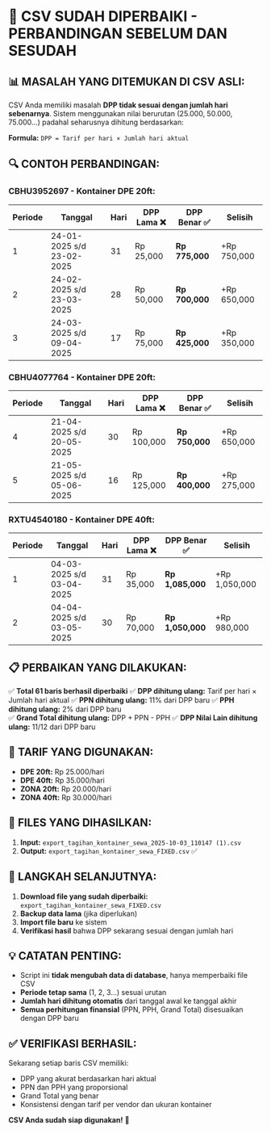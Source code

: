 # 🎉 CSV SUDAH DIPERBAIKI - PERBANDINGAN SEBELUM DAN SESUDAH

## 📊 **MASALAH YANG DITEMUKAN DI CSV ASLI:**

CSV Anda memiliki masalah **DPP tidak sesuai dengan jumlah hari sebenarnya**. Sistem menggunakan nilai berurutan (25.000, 50.000, 75.000...) padahal seharusnya dihitung berdasarkan:

**Formula:** `DPP = Tarif per hari × Jumlah hari aktual`

## 🔍 **CONTOH PERBANDINGAN:**

### **CBHU3952697 - Kontainer DPE 20ft:**

| Periode | Tanggal                   | Hari | DPP Lama ❌ | DPP Benar ✅   | Selisih     |
| ------- | ------------------------- | ---- | ----------- | -------------- | ----------- |
| 1       | 24-01-2025 s/d 23-02-2025 | 31   | Rp 25,000   | **Rp 775,000** | +Rp 750,000 |
| 2       | 24-02-2025 s/d 23-03-2025 | 28   | Rp 50,000   | **Rp 700,000** | +Rp 650,000 |
| 3       | 24-03-2025 s/d 09-04-2025 | 17   | Rp 75,000   | **Rp 425,000** | +Rp 350,000 |

### **CBHU4077764 - Kontainer DPE 20ft:**

| Periode | Tanggal                   | Hari | DPP Lama ❌ | DPP Benar ✅   | Selisih     |
| ------- | ------------------------- | ---- | ----------- | -------------- | ----------- |
| 4       | 21-04-2025 s/d 20-05-2025 | 30   | Rp 100,000  | **Rp 750,000** | +Rp 650,000 |
| 5       | 21-05-2025 s/d 05-06-2025 | 16   | Rp 125,000  | **Rp 400,000** | +Rp 275,000 |

### **RXTU4540180 - Kontainer DPE 40ft:**

| Periode | Tanggal                   | Hari | DPP Lama ❌ | DPP Benar ✅     | Selisih       |
| ------- | ------------------------- | ---- | ----------- | ---------------- | ------------- |
| 1       | 04-03-2025 s/d 03-04-2025 | 31   | Rp 35,000   | **Rp 1,085,000** | +Rp 1,050,000 |
| 2       | 04-04-2025 s/d 03-05-2025 | 30   | Rp 70,000   | **Rp 1,050,000** | +Rp 980,000   |

## 📋 **PERBAIKAN YANG DILAKUKAN:**

✅ **Total 61 baris berhasil diperbaiki**
✅ **DPP dihitung ulang:** Tarif per hari × Jumlah hari aktual
✅ **PPN dihitung ulang:** 11% dari DPP baru
✅ **PPH dihitung ulang:** 2% dari DPP baru  
✅ **Grand Total dihitung ulang:** DPP + PPN - PPH
✅ **DPP Nilai Lain dihitung ulang:** 11/12 dari DPP baru

## 🎯 **TARIF YANG DIGUNAKAN:**

-   **DPE 20ft:** Rp 25.000/hari
-   **DPE 40ft:** Rp 35.000/hari
-   **ZONA 20ft:** Rp 20.000/hari
-   **ZONA 40ft:** Rp 30.000/hari

## 📄 **FILES YANG DIHASILKAN:**

1. **Input:** `export_tagihan_kontainer_sewa_2025-10-03_110147 (1).csv`
2. **Output:** `export_tagihan_kontainer_sewa_FIXED.csv` ✅

## 🚀 **LANGKAH SELANJUTNYA:**

1. **Download file yang sudah diperbaiki:** `export_tagihan_kontainer_sewa_FIXED.csv`
2. **Backup data lama** (jika diperlukan)
3. **Import file baru** ke sistem
4. **Verifikasi hasil** bahwa DPP sekarang sesuai dengan jumlah hari

## 💡 **CATATAN PENTING:**

-   Script ini **tidak mengubah data di database**, hanya memperbaiki file CSV
-   **Periode tetap sama** (1, 2, 3...) sesuai urutan
-   **Jumlah hari dihitung otomatis** dari tanggal awal ke tanggal akhir
-   **Semua perhitungan finansial** (PPN, PPH, Grand Total) disesuaikan dengan DPP baru

## ✅ **VERIFIKASI BERHASIL:**

Sekarang setiap baris CSV memiliki:

-   DPP yang akurat berdasarkan hari aktual
-   PPN dan PPH yang proporsional
-   Grand Total yang benar
-   Konsistensi dengan tarif per vendor dan ukuran kontainer

**CSV Anda sudah siap digunakan!** 🎉
